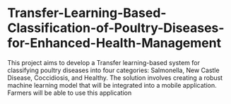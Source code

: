 # Transfer-Learning-Based-Classification-of-Poultry-Diseases-for-Enhanced-Health-Management
This project aims to develop a Transfer learning-based system for classifying poultry diseases into four categories: Salmonella, New Castle Disease, Coccidiosis, and Healthy. The solution involves creating a robust machine learning model that will be integrated into a mobile application. Farmers will be able to use this application 
